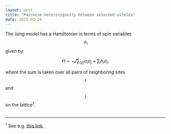 ```yaml
---
layout: post
title: "Pairwise heterozygosity between selected alleles"
date: 2025-03-24
---
```

<script id="MathJax-script" async src="https://cdn.jsdelivr.net/npm/mathjax@3/es5/tex-mml-chtml.js"></script>

The *Ising model* has a Hamiltonian in terms of spin variables $$ \sigma_i $$ given by   

$$ H  = -J \sum_{\langle ij\rangle} \sigma_i\sigma_j + \sum_i h_i \sigma_i, $$  

where the sum is taken over all pairs of neighboring sites $$i$$ and $$j$$ on the lattice<sup>1</sup>.  
<br>

---  
<sup>1</sup> See e.g. [this link](https://en.wikipedia.org/wiki/Ising_model).
